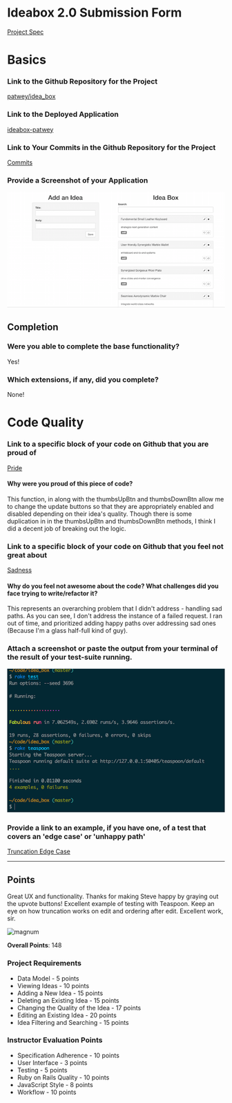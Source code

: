 # Ideabox 2.0 Submission Form
[Project Spec](https://github.com/turingschool/curriculum/blob/master/source/projects/revenge_of_idea_box.markdown)

# Basics

### Link to the Github Repository for the Project

[patwey/idea_box](http://github.com/patwey/idea_box)

### Link to the Deployed Application

[ideabox-patwey](http://ideabox-patwey.herokuapp.com/)

### Link to Your Commits in the Github Repository for the Project

[Commits](http://github.com/patwey/idea_box/commits/master)

### Provide a Screenshot of your Application

![ideabox](images/patwey-ideabox.png)

## Completion

### Were you able to complete the base functionality?

Yes!

### Which extensions, if any, did you complete?

None!

# Code Quality

### Link to a specific block of your code on Github that you are proud of

[Pride](https://github.com/patwey/idea_box/blob/master/app/assets/javascripts/idea_renderer.js#L24)

#### Why were you proud of this piece of code?

This function, in along with the thumbsUpBtn and thumbsDownBtn allow me to change the update buttons so that they are appropriately enabled and disabled depending on their idea's quality.  Though there is some duplication in in the thumbsUpBtn and thumbsDownBtn methods, I think I did a decent job of breaking out the logic.

### Link to a specific block of your code on Github that you feel not great about

[Sadness](https://github.com/patwey/idea_box/blob/master/app/assets/javascripts/idea_editor.js#L33)

#### Why do you feel not awesome about the code? What challenges did you face trying to write/refactor it?

This represents an overarching problem that I didn't address - handling sad paths. As you can see, I don't address the instance of a failed request. I ran out of time, and prioritized adding happy paths over addressing sad ones (Because I'm a glass half-full kind of guy).

### Attach a screenshot or paste the output from your terminal of the result of your test-suite running.

![test suite](images/patwey-test-suite.png)

### Provide a link to an example, if you have one, of a test that covers an 'edge case' or 'unhappy path'

[Truncation Edge Case](https://github.com/patwey/idea_box/blob/master/spec/javascripts/truncate_body_spec.js#L29)

---

## Points

Great UX and functionality. Thanks for making Steve happy by graying out the upvote buttons! Excellent example of testing with Teaspoon. Keep an eye on how truncation works on edit and ordering after edit. Excellent work, sir.

![magnum](http://i.giphy.com/J3qNGf9B6WjgA.gif)

**Overall Points**: 148

### Project Requirements

* Data Model - 5 points
* Viewing Ideas - 10 points
* Adding a New Idea - 15 points
* Deleting an Existing Idea - 15 points
* Changing the Quality of the Idea - 17 points
* Editing an Existing Idea - 20 points
* Idea Filtering and Searching - 15 points

### Instructor Evaluation Points

* Specification Adherence - 10 points
* User Interface - 3 points
* Testing - 5 points
* Ruby on Rails Quality - 10 points
* JavaScript Style - 8 points
* Workflow - 10 points
